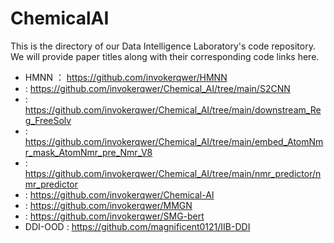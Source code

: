 # ChemicalAI
This is the directory of our Data Intelligence Laboratory's code repository. We will provide paper titles along with their corresponding code links here.
+ HMNN ：  https://github.com/invokerqwer/HMNN
+ :   https://github.com/invokerqwer/Chemical_AI/tree/main/S2CNN
+ :   https://github.com/invokerqwer/Chemical_AI/tree/main/downstream_Reg_FreeSolv
+ :   https://github.com/invokerqwer/Chemical_AI/tree/main/embed_AtomNmr_mask_AtomNmr_pre_Nmr_V8
+ :   https://github.com/invokerqwer/Chemical_AI/tree/main/nmr_predictor/nmr_predictor
+ :   https://github.com/invokerqwer/Chemical-AI
+ :   https://github.com/invokerqwer/MMGN
+ :   https://github.com/invokerqwer/SMG-bert
+ DDI-OOD :  https://github.com/magnificent0121/IIB-DDI
